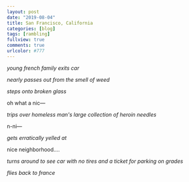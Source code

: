 ```yaml
---
layout: post
date: "2019-08-04"
title: San Francisco, California
categories: [blog]
tags: [rambling]
fullview: true
comments: true
urlcolor: #777
---
```


*young french family exits car*

*nearly passes out from the smell of weed* 

*steps onto broken glass*

oh what a nic—

*trips over homeless man's large collection of heroin needles*

n-ni—

*gets erratically yelled at*

nice neighborhood….

*turns around to see car with no tires and a ticket for parking on grades*

*flies back to france*
